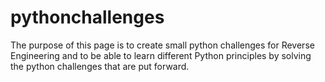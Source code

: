# pythonchallenges
The purpose of this page is to create small python challenges for Reverse Engineering and to be able to learn different Python principles by solving the python challenges that are put forward.
